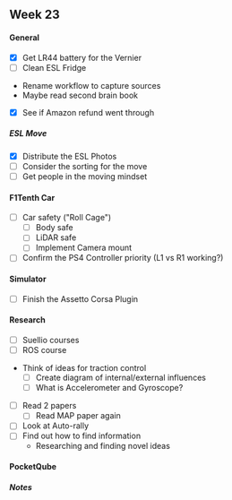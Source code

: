 ## Week 23

#### General

- [x] Get LR44 battery for the Vernier
- [ ] Clean ESL Fridge
- Rename workflow to capture sources
- Maybe read second brain book
- [x] See if Amazon refund went through
##### ESL Move
- [x] Distribute the ESL Photos
- [ ] Consider the sorting for the move
- [ ] Get people in the moving mindset

#### F1Tenth Car

- [ ] Car safety ("Roll Cage")
	- [ ] Body safe
	- [ ] LiDAR safe
	- [ ] Implement Camera mount
- [ ] Confirm the PS4 Controller priority (L1 vs R1 working?)
#### Simulator

- [ ] Finish the Assetto Corsa Plugin
#### Research

- [ ] Suellio courses
- [ ] ROS course
- Think of ideas for traction control
	- [ ] Create diagram of internal/external influences
	- [ ] What is Accelerometer and Gyroscope?
- [ ] Read 2 papers
	- [ ] Read MAP paper again
- [ ] Look at Auto-rally
- [ ] Find out how to find information
	- Researching and finding novel ideas
#### PocketQube

##### Notes

